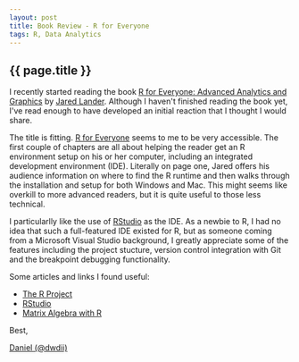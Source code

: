 ```yaml
---
layout: post
title: Book Review - R for Everyone
tags: R, Data Analytics
---
```

{{ page.title }}
----------------
I recently started reading the book [R for Everyone: Advanced Analytics and Graphics](http://www.amazon.com/dp/0321888030) by [Jared Lander](http://twitter.com/jaredlander). Although I haven't finished reading the book yet,
I've read enough to have developed an initial reaction that I thought I would share. 

The title is fitting. [R for Everyone](http://www.amazon.com/dp/0321888030) seems to me to be very accessible. The first couple of chapters are all about helping the reader get an R 
environment setup on his or her computer, including an integrated development environment (IDE). Literally on page one, Jared offers his audience information on where to find the R runtime
and then walks through the installation and setup for both Windows and Mac. This might seems like overkill to more advanced readers, but it is quite useful to those less technical. 

I particularlly like the use of [RStudio](http://www.rstudio.com/) as the IDE. As a newbie to R, I had no idea that such a full-featured IDE existed for R, but as someone coming from
a Microsoft Visual Studio background, I greatly appreciate some of the features including the project stucture, version control integration with Git and the breakpoint debugging functionality.

Some articles and links I found useful:
* [The R Project](http://www.r-project.org)
* [RStudio](http://www.rstudio.com/)
* [Matrix Algebra with R](http://www.statmethods.net/advstats/matrix.html)

Best,

[Daniel (@dwdii)](http://twitter.com/dwdii)
